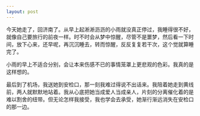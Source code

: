 ```yaml
---
layout: post
---
```


今天她走了，回济南了。从早上起淅淅沥沥的小雨就没真正停过，我睡得很不好，就像自己要旅行的前夜一样。时不时会从梦中惊醒，尽管不是噩梦，然后看一下时间，放下心来，还早呢，再沉沉睡去，转而惊醒，反反复复若干次，这个觉就算睡完了。

小雨的早上不适合分别，会让本来伤感不已的事情笼罩上更悲观的色彩。我真的是这样想的。

最后到了机场，我送她到安检口，那一刻我难过得说不出话来。我陪着她走到黄线前，两人就默默地站着。我从心底把她当成爱人当成亲人，片刻的分离催化着的是难以割舍的纽带。但无论怎样我接受，我也学会去承受，她渐行渐远消失在安检口的那一边。
